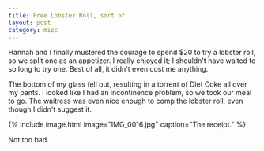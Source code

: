 ```yaml
---
title: Free Lobster Roll, sort of
layout: post
category: misc
---
```


Hannah and I finally mustered the courage to spend $20 to try a lobster roll, so we split one as an appetizer.  I really enjoyed it; I shouldn't have waited to so long to try one.  Best of all, it didn't even cost me anything.

The bottom of my glass fell out, resulting in a torrent of Diet Coke all over my pants.  I looked like I had an incontinence problem, so we took our meal to go.  The waitress was even nice enough to comp the lobster roll, even though I didn't suggest it.

{% include image.html image="IMG_0016.jpg" caption="The receipt." %}

Not too bad.

